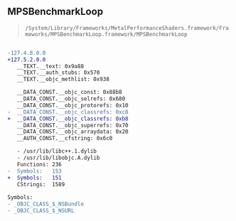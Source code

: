 ## MPSBenchmarkLoop

> `/System/Library/Frameworks/MetalPerformanceShaders.framework/Frameworks/MPSBenchmarkLoop.framework/MPSBenchmarkLoop`

```diff

-127.4.8.0.0
+127.5.2.0.0
   __TEXT.__text: 0x9a88
   __TEXT.__auth_stubs: 0x570
   __TEXT.__objc_methlist: 0x938

   __DATA_CONST.__objc_const: 0x88b8
   __DATA_CONST.__objc_selrefs: 0x680
   __DATA_CONST.__objc_protorefs: 0x10
-  __DATA_CONST.__objc_classrefs: 0xc8
+  __DATA_CONST.__objc_classrefs: 0xb8
   __DATA_CONST.__objc_superrefs: 0x70
   __DATA_CONST.__objc_arraydata: 0x20
   __AUTH_CONST.__cfstring: 0x6c0

   - /usr/lib/libc++.1.dylib
   - /usr/lib/libobjc.A.dylib
   Functions: 236
-  Symbols:   153
+  Symbols:   151
   CStrings:  1589
 
Symbols:
- _OBJC_CLASS_$_NSBundle
- _OBJC_CLASS_$_NSURL

```

